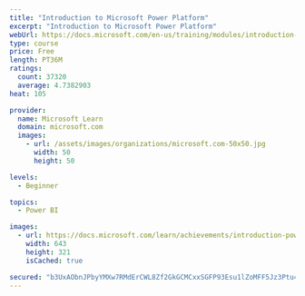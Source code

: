 ```yaml
---
title: "Introduction to Microsoft Power Platform"
excerpt: "Introduction to Microsoft Power Platform"
webUrl: https://docs.microsoft.com/en-us/training/modules/introduction-power-platform/
type: course
price: Free
length: PT36M
ratings:
  count: 37320
  average: 4.7382903
heat: 105

provider:
  name: Microsoft Learn
  domain: microsoft.com
  images:
    - url: /assets/images/organizations/microsoft.com-50x50.jpg
      width: 50
      height: 50

levels:
  - Beginner

topics:
  - Power BI

images:
  - url: https://docs.microsoft.com/learn/achievements/introduction-power-platform-social.png
    width: 643
    height: 321
    isCached: true

secured: "b3UxAObnJPbyYMXw7RMdErCWL8Zf2GkGCMCxxSGFP93Esu1lZoMFF5Jz3Ptu4W8oWg0G+K2Yn0cQKFGn6K8+AGIOOLgc5J7RxSQuVrCpC8FEDVUaTlv9kx7r8MDHr7D+QRS/mpvTxWH44j4cPAyah+HNwAgx3ik1KBQlv/88gxUVn6KbNPt9iWI+3wkhXZ9IXFBfbHqj+Wsn/LLypqyFrxWVUIHTx2Wx01c3k1LfZbXiESZvOHWrlrHjOo/MSuz8mm+K65flKk62Jru/nzt53wHGr8WWt5yRZNw8F1cKy9N0GzHQRebFUNif7UQpM5cVNi6xlV6Nb170mJYmGGFJDVRPUc9qmFTG/cgnm0A6z8N9fe5y6uYeiIXcqzYBrpr7kuEySaYBH3vagBWl27a0qRddiul9Ju9R0Tsx4LU7UbX/0FxLdKByBZSy8MujkE0U;BtKgTV4G7cd9wE3DggelBQ=="
---
```



